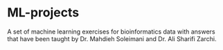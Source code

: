 # ML-projects
A set of machine learning exercises for bioinformatics data with answers that have been taught by Dr. Mahdieh Soleimani and Dr. Ali Sharifi Zarchi.
